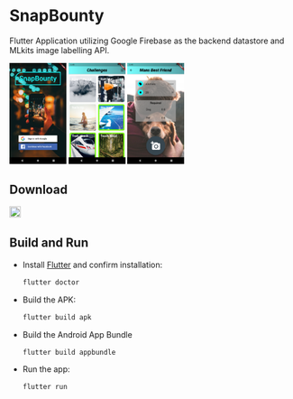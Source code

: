 # SnapBounty

Flutter Application utilizing Google Firebase as the backend datastore and MLkits image labelling API.

<img src="screenshots/auth_view.png" width="20%" height="20%"> <img src="screenshots/challenge_list_view.png" width="20%" height="20%"> <img src="screenshots/challenge_view.png" width="20%" height="20%">

## Download

[<img src="https://play.google.com/intl/en_us/badges/images/generic/en_badge_web_generic.png" href="http://google.com" width="20%" height="20%">](https://play.google.com/store/apps/details?id=com.cbeardsmore.snapbounty)

## Build and Run

- Install [Flutter](https://flutter.dev/docs/get-started/install) and confirm installation:
	
	```bash
	flutter doctor
	```

- Build the APK:

	```bash
	flutter build apk
	```

- Build the Android App Bundle

	```bash
	flutter build appbundle
	```

- Run the app:

	```
	flutter run
	```
